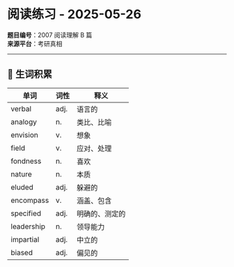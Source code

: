 # 阅读练习 - 2025-05-26

**题目编号**：2007 阅读理解 B 篇  
**来源平台**：考研真相

---

## 📌 生词积累

| 单词       | 词性 | 释义           |
| ---------- | ---- | -------------- |
| verbal     | adj. | 语言的         |
| analogy    | n.   | 类比、比喻     |
| envision   | v.   | 想象           |
| field      | v.   | 应对、处理     |
| fondness   | n.   | 喜欢           |
| nature     | n.   | 本质           |
| eluded     | adj. | 躲避的         |
| encompass  | v.   | 涵盖、包含     |
| specified  | adj. | 明确的、测定的 |
| leadership | n.   | 领导能力       |
| impartial  | adj. | 中立的         |
| biased     | adj. | 偏见的         |
